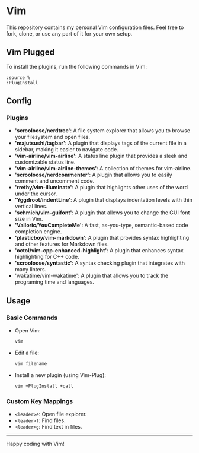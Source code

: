 # Vim

This repository contains my personal Vim configuration files. Feel free to fork, clone, or use any part of it for your own setup.

## Vim Plugged

To install the plugins, run the following commands in Vim:

```vim
:source %
:PlugInstall
```

## Config

### Plugins

- **'scrooloose/nerdtree'**: A file system explorer that allows you to browse your filesystem and open files.
- **'majutsushi/tagbar'**: A plugin that displays tags of the current file in a sidebar, making it easier to navigate code.
- **'vim-airline/vim-airline'**: A status line plugin that provides a sleek and customizable status line.
- **'vim-airline/vim-airline-themes'**: A collection of themes for vim-airline.
- **'scrooloose/nerdcommenter'**: A plugin that allows you to easily comment and uncomment code.
- **'rrethy/vim-illuminate'**: A plugin that highlights other uses of the word under the cursor.
- **'Yggdroot/indentLine'**: A plugin that displays indentation levels with thin vertical lines.
- **'schmich/vim-guifont'**: A plugin that allows you to change the GUI font size in Vim.
- **'Valloric/YouCompleteMe'**: A fast, as-you-type, semantic-based code completion engine.
- **'plasticboy/vim-markdown'**: A plugin that provides syntax highlighting and other features for Markdown files.
- **'octol/vim-cpp-enhanced-highlight'**: A plugin that enhances syntax highlighting for C++ code.
- **'scrooloose/syntastic'**: A syntax checking plugin that integrates with many linters.
- 'wakatime/vim-wakatime': A plugin that allows you to track the programing time and languages.

## Usage

### Basic Commands

- Open Vim:

    ```sh
    vim
    ```

- Edit a file:

    ```sh
    vim filename
    ```

- Install a new plugin (using Vim-Plug):

    ```sh
    vim +PlugInstall +qall
    ```

### Custom Key Mappings

- `<leader>e`: Open file explorer.
- `<leader>f`: Find files.
- `<leader>g`: Find text in files.

---

Happy coding with Vim!
